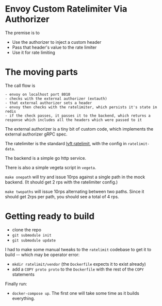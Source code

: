 # Envoy Custom Ratelimiter Via Authorizer

The premise is to

* Use the authorizer to inject a custom header
* Pass that header's value to the rate limiter
* Use it for rate limiting


# The moving parts

The call flow is

```
- envoy on localhost port 8010
- checks with the external authorizer (extauth)
- that external authorizer sets a header
- envoy then checks with the ratelimiter, which persists it's state in redis
- if the check passes, it passes it to the backend, which returns a response which includes all the headers which were passed to it
```

The external authorizer is a tiny bit of custom code, which implements the external authorizer gRPC spec.

The ratelimiter is the standard [lyft ratelimit](https://github.com/lyft/ratelimit), with the config in `ratelimit-data`.

The backend is a simple go http service.

There is also a simple vegeta script in `vegeta`. 

`make onepath` will try and issue 10rps against a single path in the mock backend. (It should get 2 rps with the ratelimiter config.)

`make twopaths` will issue 10rps alternating between two paths. Since it should get 2rps per path, you should see a total of 4 rps.

# Getting ready to build

* clone the repo
* `git submodule init`
* `git submodule update`


I had to make some manual tweaks to the `ratelimit` codebase to get it to build -- which may be operator error:

* `mkdir ratelimit/vendor` (the `Dockerfile` expects it to exist already)
* add a `COPY proto proto` to the `Dockerfile` with the rest of the `COPY` statements

Finally run:

* `docker-compose up`. The first one will take some time as it builds everything.



